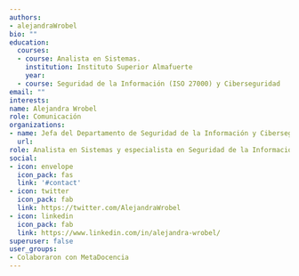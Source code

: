```yaml
---
authors:
- alejandraWrobel
bio: ""
education:
  courses:
  - course: Analista en Sistemas.
    institution: Instituto Superior Almafuerte 
    year: 
  - course: Seguridad de la Información (ISO 27000) y Ciberseguridad
email: ""
interests:
name: Alejandra Wrobel
role: Comunicación
organizations: 
- name: Jefa del Departamento de Seguridad de la Información y Ciberseguridad (Subsecretaría de Modernización de la Provincia del Chaco)
  url: 
role: Analista en Sistemas y especialista en Seguridad de la Información y Ciberseguridad
social:
- icon: envelope
  icon_pack: fas
  link: '#contact'
- icon: twitter
  icon_pack: fab
  link: https://twitter.com/AlejandraWrobel
- icon: linkedin
  icon_pack: fab
  link: https://www.linkedin.com/in/alejandra-wrobel/
superuser: false
user_groups:
- Colaboraron con MetaDocencia
---
```




